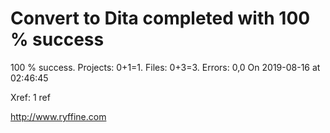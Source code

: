 # Convert to Dita  completed with 100 % success

100 % success. Projects: 0+1=1.  Files: 0+3=3. Errors: 0,0  On 2019-08-16 at 02:46:45

Xref: 1 ref



http://www.ryffine.com
